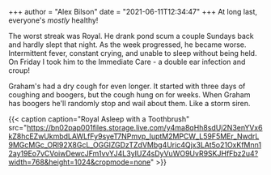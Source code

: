+++
author = "Alex Bilson"
date = "2021-06-11T12:34:47"
+++
At long last, everyone's _mostly_ healthy!

The worst streak was Royal. He drank pond scum a couple Sundays back and hardly slept that night. As the week progressed, he became worse. Intermittent fever, constant crying, and unable to sleep without being held. On Friday I took him to the Immediate Care - a double ear infection and croup!

Graham's had a dry cough for even longer. It started with three days of coughing and boogers, but the cough hung on for weeks. When Graham has boogers he'll randomly stop and wail about them. Like a storm siren.

{{< caption caption="Royal Asleep with a Toothbrush" src="https://bn02pap001files.storage.live.com/y4ma8qHh8sdUj2N3enYVx6kZ8hcEZwUkmbdLAWLfFy9syeT7NPmvp_IuptM2MPCW_L59F5MEr_NwdrL9MGcMGc_ORl92X8GcL_OGGlZGDzTZdVMbg4Uric4Qjx3LAt5o21OxKfMnn12ay19Eo7vCVoiwDewcJFm1vvYJ4L3yIUZ4sDyVuWO9UvR9SKJHfFbz2u4?width=768&height=1024&cropmode=none" >}}

